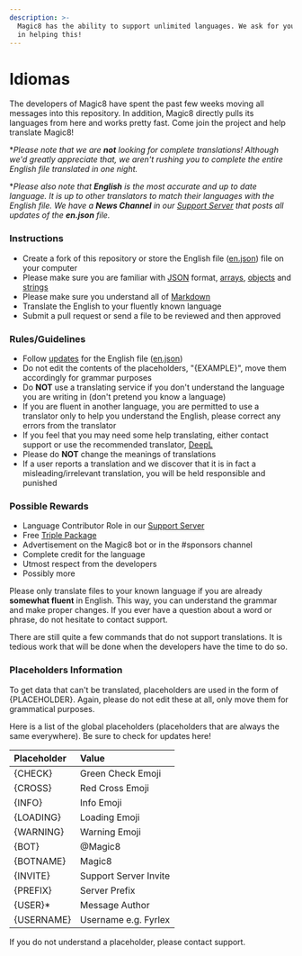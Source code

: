 ```yaml
---
description: >-
  Magic8 has the ability to support unlimited languages. We ask for your support
  in helping this!
---
```


# Idiomas

The developers of Magic8 have spent the past few weeks moving all messages into this repository. In addition, Magic8 directly pulls its languages from here and works pretty fast. Come join the project and help translate Magic8!

\*_Please note that we are **not** looking for complete translations! Although we'd greatly appreciate that, we aren't rushing you to complete the entire English file translated in one night._

\*_Please also note that **English** is the most accurate and up to date language. It is up to other translators to match their languages with the English file. We have a **News Channel** in our_ [_Support Server_](https://magic8.xyz/discord) _that posts all updates of the **en.json** file._

### Instructions

* Create a fork of this repository or store the English file \([en.json](https://github.com/OfficialMagic8/Languages/blob/master/languages/en.json)\) file on your computer
* Please make sure you are familiar with [JSON](https://developer.mozilla.org/en-US/docs/Learn/JavaScript/Objects/JSON) format, [arrays](https://developer.mozilla.org/en-US/docs/Web/JavaScript/Reference/Global_Objects/Array), [objects](https://developer.mozilla.org/en-US/docs/Web/JavaScript/Guide/Working_with_Objects) and [strings](https://developer.mozilla.org/en-US/docs/Web/JavaScript/Reference/Global_Objects/String)
* Please make sure you understand all of [Markdown](https://support.discord.com/hc/en-us/articles/210298617-Markdown-Text-101-Chat-Formatting-Bold-Italic-Underline-)
* Translate the English to your fluently known language
* Submit a pull request or send a file to be reviewed and then approved

### Rules/Guidelines

* Follow [updates](https://github.com/OfficialMagic8/Languages/commits/master/languages/en.json) for the English file \([en.json](https://github.com/OfficialMagic8/Languages/blob/master/languages/en.json)\)
* Do not edit the contents of the placeholders, "{EXAMPLE}", move them accordingly for grammar purposes
* Do **NOT** use a translating service if you don't understand the language you are writing in \(don't pretend you know a language\)
* If you are fluent in another language, you are permitted to use a translator only to help you understand the English, please correct any errors from the translator
* If you feel that you may need some help translating, either contact support or use the recommended translator, [DeepL](https://www.deepl.com/en/translator)
* Please do **NOT** change the meanings of translations
* If a user reports a translation and we discover that it is in fact a misleading/irrelevant translation, you will be held responsible and punished 

### Possible Rewards

* Language Contributor Role in our [Support Server](https://magic8.xyz/discord)
* Free [Triple Package](https://docs.magic8.xyz/info/premium#triple-package-usd-8-99-one-time-forever)
* Advertisement on the Magic8 bot or in the \#sponsors channel
* Complete credit for the language
* Utmost respect from the developers
* Possibly more

Please only translate files to your known language if you are already **somewhat fluent** in English. This way, you can understand the grammar and make proper changes. If you ever have a question about a word or phrase, do not hesitate to contact support.

There are still quite a few commands that do not support translations. It is tedious work that will be done when the developers have the time to do so.

### Placeholders Information

To get data that can't be translated, placeholders are used in the form of {PLACEHOLDER}. Again, please do not edit these at all, only move them for grammatical purposes.

Here is a list of the global placeholders \(placeholders that are always the same everywhere\). Be sure to check for updates here!

| Placeholder | Value |
| :--- | :--- |
| {CHECK} | Green Check Emoji |
| {CROSS} | Red Cross Emoji |
| {INFO} | Info Emoji |
| {LOADING} | Loading Emoji |
| {WARNING} | Warning Emoji |
| {BOT} | @Magic8 |
| {BOTNAME} | Magic8 |
| {INVITE} | Support Server Invite |
| {PREFIX} | Server Prefix |
| {USER}\* | Message Author |
| {USERNAME} | Username e.g. Fyrlex |

If you do not understand a placeholder, please contact support.

